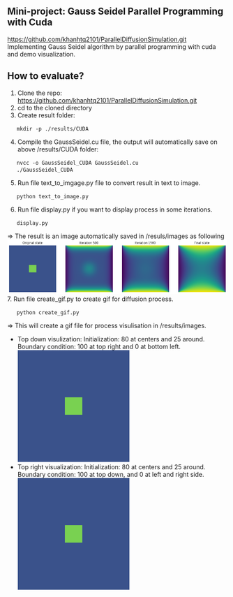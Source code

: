 Mini-project: Gauss Seidel Parallel Programming with Cuda
------------------------------------------------------------------------------------------------------------------------
https://github.com/khanhtq2101/ParallelDiffusionSimulation.git  
Implementing Gauss Seidel algorithm by parallel programming with cuda and demo visualization.

How to evaluate?  
------------------------------------------------------------------------------------------------------------------------
1. Clone the repo: https://github.com/khanhtq2101/ParallelDiffusionSimulation.git
2. cd to the cloned directory
3. Create result folder:  
```
   mkdir -p ./results/CUDA
```
4. Compile the GaussSeidel.cu file, the output will automatically save on above /results/CUDA folder: 
``` 
   nvcc -o GaussSeidel_CUDA GaussSeidel.cu  
   ./GaussSeidel_CUDA
```
5. Run file text_to_imgage.py file to convert result in text to image.  
```
   python text_to_image.py 
```
6. Run file display.py if you want to display process in some iterations.
```
   display.py
```
=> The result is an image automatically saved in /resuls/images as following  
![](images/download.png)
7. Run file create_gif.py to create gif for diffusion process.  
```
   python create_gif.py 
```
=> This will create a gif file for process visulisation in /results/images.  
* Top down visulization: Initialization: 80 at centers and 25 around. Boundary condition: 100 at top right and 0 at bottom left.  
![](images/top_down.gif)
* Top right visualization: Initialization: 80 at centers and 25 around.
Boundary condition: 100 at top down, and 0 at left and right side.  
![](images/top_right.gif)



